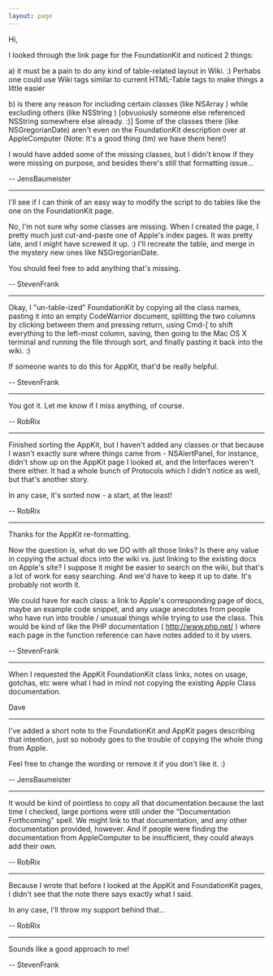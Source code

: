 ```yaml
---
layout: page
---
```




Hi,

I looked through the link page for the FoundationKit and noticed 2 things:

a) it must be a pain to do any kind of table-related layout in Wiki. :)
   Perhabs one could use Wiki tags similar to current HTML-Table tags to make
   things a little easier

b) is there any reason for including certain classes (like NSArray ) while 
   excluding others (like NSString ) 
   [obvuoiusly someone else referenced NSString somewhere else already. :)]
   Some of the classes there (like NSGregorianDate) aren't even on the
   FoundationKit description over at AppleComputer
   (Note: It's a good thing (tm) we have them here!)

I would have added some of the missing classes, but I didn't know if they were missing on purpose, and besides there's still that formatting issue...

-- JensBaumeister

----

I'll see if I can think of an easy way to modify the script to do tables like the one on the FoundationKit page.

No, I'm not sure why some classes are missing.  When I created the page, I pretty much just cut-and-paste one of Apple's index pages.  It was pretty late, and I might have screwed it up.  :)  I'll recreate the table, and merge in the mystery new ones like NSGregorianDate. 

You should feel free to add anything that's missing.

-- StevenFrank

----

Okay, I "un-table-ized" FoundationKit by copying all the class names, pasting it into an empty CodeWarrior document, splitting the two columns by clicking between them and pressing return, using Cmd-[ to shift everything to the left-most column, saving, then going to the Mac OS X terminal and running the file through sort, and finally pasting it back into the wiki.  :)

If someone wants to do this for AppKit, that'd be really helpful.

-- StevenFrank

----

You got it. Let me know if I miss anything, of course.

-- RobRix

----

Finished sorting the AppKit, but I haven't added any classes or that because I wasn't exactly sure where things came from - NSAlertPanel, for instance, didn't show up on the AppKit page I looked at, and the Interfaces weren't there either. It had a whole bunch of Protocols which I didn't notice as well, but that's another story.

In any case, it's sorted now - a start, at the least!

-- RobRix

----

Thanks for the AppKit re-formatting.

Now the question is, what do we DO with all those links?  Is there any value in copying the actual docs into the wiki vs. just linking to the existing docs on Apple's site?  I suppose it might be easier to search on the wiki, but that's a lot of work for easy searching.  And we'd have to keep it up to date.  It's probably not worth it.

We could have for each class: a link to Apple's corresponding page of docs, maybe an example code snippet, and any usage anecdotes from people who have run into trouble / unusual things while trying to use the class.  This would be kind of like the PHP documentation ( http://www.php.net/ ) where each page in the function reference can have notes added to it by users.

-- StevenFrank

----

When I requested the AppKit FoundationKit class links, notes on usage, gotchas, etc were what I had in mind not copying the existing Apple Class documentation.

Dave

----

I've added a short note to the FoundationKit and AppKit pages describing that intention, just so nobody goes to the trouble of copying the whole thing from Apple.

Feel free to change the wording or remove it if you don't like it. :)

-- JensBaumeister

----

It would be kind of pointless to copy all that documentation because the last time I checked, large portions were still under the "Documentation Forthcoming" spell. We might link to that documentation, and any other documentation provided, however. And if people were finding the documentation from AppleComputer to be insufficient, they could always add their own.

-- RobRix

----

Because I wrote that before I looked at the AppKit and FoundationKit pages, I didn't see that the note there says exactly what I said.

In any case, I'll throw my support behind that...

-- RobRix

----

Sounds like a good approach to me!

-- StevenFrank
